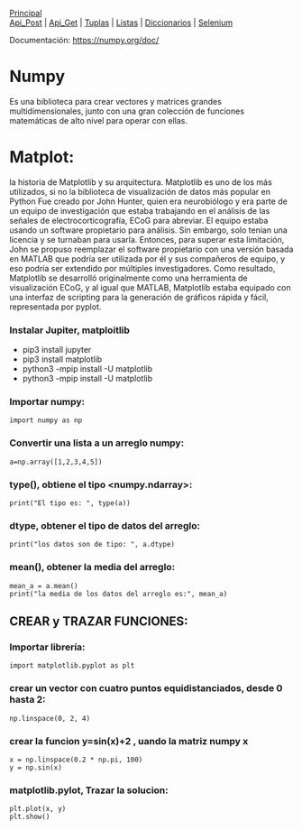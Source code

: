 
[Principal](../README.md)<br/>
[Api_Post](READMEPOST.md) | [Api_Get](READMEGET.md)  | [Tuplas](READMETupleSet.md) | [Listas](READMELIST.md) | [Diccionarios](READMEDIC.md) | [Selenium](../Selenium/README.md)

Documentación: <https://numpy.org/doc/>

# Numpy
Es una biblioteca para crear vectores y matrices grandes multidimensionales, junto con una gran colección de funciones matemáticas de alto nivel para operar con ellas.

# Matplot:
la historia de Matplotlib y su arquitectura. Matplotlib es uno de los más utilizados, si no la biblioteca de visualización de datos más popular en Python
Fue creado por John Hunter, quien era neurobiólogo y era parte de un equipo de investigación que estaba trabajando en el análisis de las señales de electrocorticografía, ECoG para abreviar. El equipo estaba usando un software propietario para análisis. Sin embargo, solo tenían una licencia y se turnaban para usarla. Entonces, para superar esta limitación, John se propuso reemplazar el software propietario con una versión basada en MATLAB que podría ser utilizada por él y sus compañeros de equipo, y eso podría ser extendido por múltiples investigadores. Como resultado, Matplotlib se desarrolló originalmente como una herramienta de visualización ECoG, y al igual que MATLAB, Matplotlib estaba equipado con una interfaz de scripting para la generación de gráficos rápida y fácil, representada por pyplot. 

### Instalar Jupiter, matploitlib
- pip3 install jupyter 
- pip3 install matplotlib
- python3 -mpip install -U matplotlib
- python3 -mpip install -U matplotlib

### Importar numpy:
    import numpy as np

### Convertir una lista a un arreglo numpy:
    a=np.array([1,2,3,4,5])
    
### type(), obtiene el tipo <numpy.ndarray>:
    print("El tipo es: ", type(a))
    
### dtype, obtener el tipo de datos del arreglo:
    print("los datos son de tipo: ", a.dtype)
    
### mean(), obtener la media del arreglo:
    mean_a = a.mean()
    print("la media de los datos del arreglo es:", mean_a)
  
## CREAR y TRAZAR FUNCIONES:
### Importar librería:
    import matplotlib.pyplot as plt
    
### crear un vector con cuatro puntos equidistanciados, desde 0 hasta 2:
    np.linspace(0, 2, 4)

### crear la funcion y=sin(x)+2 , uando la matriz numpy x
    x = np.linspace(0.2 * np.pi, 100)
    y = np.sin(x)
    
### matplotlib.pylot, Trazar la solucion:
    plt.plot(x, y)
    plt.show()
